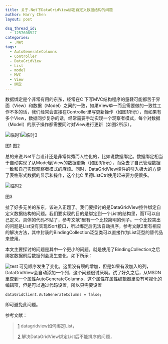 ```yaml
---
title: 关于.Net下DataGridView绑定自定义数据结构的问题
author: Harry Chen
layout: post

dsq_thread_id:
  - 1257608527
categories:
  - .Net
tags:
  - AutoGenerateColumns
  - Controller
  - DataGridView
  - List
  - model
  - MVC
  - View
  - 绑定
---
```


  数据绑定是个非常有用的东东，经常在C 下写MVC结构程序的童鞋可能都苦于界面（View）和数据（Model）之间的一致，如果View单一而且需要做的一致性工作不多的话，我们经常会直接在Controller里写更新操作（如图1所示），而如果有多个View，数据同步复杂的话，经常需要手动实现一个观察者模式，每个对数据（Model）的原子操作都需要同时对View进行更新（如图2所示）。

![临时1][1]![临时3][2]

图1 图2

  总的来说.Net平台设计还是非常优秀而人性化的，比如说数据绑定。数据绑定相当于自动实现了从Model到View的数据更新（如图3所示），而免去了自己管理数据一致和自己实现观察者模式的麻烦。同时，DataGridView控件的引入极大的方便了表格形式数据的显示和操作，这个比C 里德ListCtrl使用起来要方便很多。

![临时2][3]

图3

  扯了好多无关的东东，该进入正题了。我们要探讨的是DataGridView控件绑定自定义数据结构的问题。我们要实现的目的是绑定到一个List的结构里，而T可以自己定义。具体的代码不贴了，参考文献1里有一个比较简明的例子。一个比较突出的问题是List没有实现ISort接口，所以绑定后无法自动排序，参考文献2里有相应的解决方法，其中封装的BindingCollection泛型类可以直接作为List泛型的替代品来使用。

  本文主要探讨的问题是其中一个更小的问题。就是使用了BindingCollection之后绑定数据前后数据列会发生变化，如下所示：

  ![test][4] 可见顺序发生了变化，这里没有项的增加，但是如果有没加入的列，DataGridView会自动添加一个列，这个问题很讨厌啊。试了好久之后，从MSDN里查到一个属性AutoGenerateColumns，这个属性在属性编辑器里没有可视化的编辑项，但是可以通过代码设置，所以只需要设置

    dataGridClient.AutoGenerateColumns = false;

  即可避免此问题。

参考文献：

> [1] datagridview如何绑定List，
>
> 
>
> [2] 解决DataGridView绑定List后不能排序的问题，
>
> 

   [1]: http://www.roybit.com/wp-content/uploads/2011/01/1_thumb.jpg (临时1)
   [2]: http://www.roybit.com/wp-content/uploads/2011/01/3_thumb.jpg (临时3)
   [3]: http://www.roybit.com/wp-content/uploads/2011/01/2_thumb.jpg (临时2)
   [4]: http://www.roybit.com/wp-content/uploads/2011/01/test_thumb.jpg (test)
